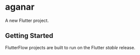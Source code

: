 # aganar

A new Flutter project.

## Getting Started

FlutterFlow projects are built to run on the Flutter _stable_ release.
